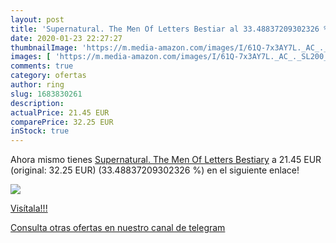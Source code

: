 ```yaml
---
layout: post
title: 'Supernatural. The Men Of Letters Bestiar al 33.48837209302326 % de descuento'
date: 2020-01-23 22:27:27
thumbnailImage: 'https://m.media-amazon.com/images/I/61Q-7x3AY7L._AC_._SL200_.jpg'
images: [ 'https://m.media-amazon.com/images/I/61Q-7x3AY7L._AC_._SL200_.jpg' ]
comments: true
category: ofertas
author: ring
slug: 1683830261
description:
actualPrice: 21.45 EUR
comparePrice: 32.25 EUR
inStock: true
---
```


Ahora mismo tienes [Supernatural. The Men Of Letters Bestiary](https://www.amazon.com/dp/1683830261/?tag=redken08-20) a 21.45 EUR (original: 32.25 EUR) (33.48837209302326 %) en el siguiente enlace!

[![](https://m.media-amazon.com/images/I/61Q-7x3AY7L._AC_._SL200_.jpg)](https://www.amazon.com/dp/1683830261/?tag=redken08-20)

[Visítala!!!](https://www.amazon.com/dp/1683830261/?tag=redken08-20)

[Consulta otras ofertas en nuestro canal de telegram](https://t.me/s/ofertas25)
